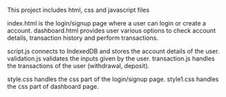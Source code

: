 This project includes html, css and javascript files

index.html is the login/signup page where a user can login or create a account. dashboard.html provides user various options to check account details, transaction history and perform transactions.

script.js connects to IndexedDB and stores the account details of the user. validation.js validates the inputs given by the user. transaction.js handles the transactions of the user (withdrawal, deposit).

style.css handles the css part of the login/signup page. style1.css handles the css part of dashboard page.